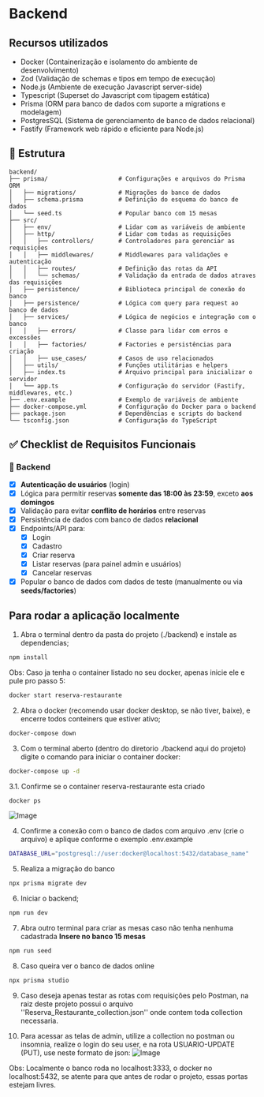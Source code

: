 # Backend

## Recursos utilizados

- Docker (Containerização e isolamento do ambiente de desenvolvimento)
- Zod (Validação de schemas e tipos em tempo de execução)
- Node.js (Ambiente de execução Javascript server-side)
- Typescript (Superset do Javascript com tipagem estática)
- Prisma (ORM para banco de dados com suporte a migrations e modelagem)
- PostgresSQL (Sistema de gerenciamento de banco de dados relacional)
- Fastify (Framework web rápido e eficiente para Node.js)

## 📂 Estrutura

```
backend/
├── prisma/                    # Configurações e arquivos do Prisma ORM
│   ├── migrations/            # Migrações do banco de dados
│   ├── schema.prisma          # Definição do esquema do banco de dados
│   └── seed.ts                # Popular banco com 15 mesas
├── src/
│   ├── env/                   # Lidar com as variáveis de ambiente
│   ├── http/                  # Lidar com todas as requisições
│   │   ├── controllers/       # Controladores para gerenciar as requisições
│   │   ├── middlewares/       # Middlewares para validações e autenticação
│   │   ├── routes/            # Definição das rotas da API
│   │   └── schemas/           # Validação da entrada de dados atraves das requisições
│   ├── persistence/           # Biblioteca principal de conexão do banco
│   ├── persistence/           # Lógica com query para request ao banco de dados
│   ├── services/              # Lógica de negócios e integração com o banco
│   │   ├── errors/            # Classe para lidar com erros e excessões
│   │   ├── factories/         # Factories e persistências para criação
│   │   ├── use_cases/         # Casos de uso relacionados
│   ├── utils/                 # Funções utilitárias e helpers
│   ├── index.ts               # Arquivo principal para inicializar o servidor
│   └── app.ts                 # Configuração do servidor (Fastify, middlewares, etc.)
├── .env.example               # Exemplo de variáveis de ambiente
├── docker-compose.yml         # Configuração do Docker para o backend
├── package.json               # Dependências e scripts do backend
└── tsconfig.json              # Configuração do TypeScript
```

## ✅ Checklist de Requisitos Funcionais

### 🧠 Backend

- [x] **Autenticação de usuários** (login)
- [x] Lógica para permitir reservas **somente das 18:00 às 23:59**, exceto **aos domingos**
- [x] Validação para evitar **conflito de horários** entre reservas
- [x] Persistência de dados com banco de dados **relacional**
- [x] Endpoints/API para:
  - [x] Login
  - [x] Cadastro
  - [x] Criar reserva
  - [x] Listar reservas (para painel admin e usuários)
  - [x] Cancelar reservas
- [x] Popular o banco de dados com dados de teste (manualmente ou via **seeds/factories**)

## Para rodar a aplicação localmente

1.  Abra o terminal dentro da pasta do projeto (./backend) e instale as dependencias;

```bash
npm install
```

Obs: Caso ja tenha o container listado no seu docker, apenas inicie ele e pule pro passo 5:

```bash
docker start reserva-restaurante
```

2. Abra o docker (recomendo usar docker desktop, se não tiver, baixe), e encerre todos conteiners que estiver ativo;

```bash
docker-compose down
```

3. Com o terminal aberto (dentro do diretorio ./backend aqui do projeto) digite o comando para iniciar o container docker:

```bash
docker-compose up -d
```

3.1. Confirme se o container reserva-restaurante esta criado

```bash
docker ps
```

![Image](https://github.com/user-attachments/assets/f5f2a6a4-f2c2-4b6b-a2a4-dba8b4ad2f99)

4. Confirme a conexão com o banco de dados com arquivo .env (crie o arquivo) e aplique conforme o exemplo .env.example

```bash
DATABASE_URL="postgresql://user:docker@localhost:5432/database_name"
```

5. Realiza a migração do banco

```bash
npx prisma migrate dev
```

6. Iniciar o backend;

```bash
npm run dev
```

7. Abra outro terminal para criar as mesas caso não tenha nenhuma cadastrada
   **Insere no banco 15 mesas**

```bash
npm run seed
```

8. Caso queira ver o banco de dados online

```bash
npx prisma studio
```

9. Caso deseja apenas testar as rotas com requisições pelo Postman, na raiz deste projeto possui o arquivo ''Reserva_Restaurante_collection.json'' onde contem toda collection necessaria.

10. Para acessar as telas de admin, utilize a collection no postman ou insomnia, realize o login do seu user, e na rota USUARIO-UPDATE (PUT), use neste formato de json:
    ![Image](https://github.com/user-attachments/assets/6a13b9be-6330-4608-981a-e58e5470b1ab)

Obs: Localmente o banco roda no localhost:3333, o docker no localhost:5432, se atente para que antes de rodar o projeto, essas portas estejam livres.
